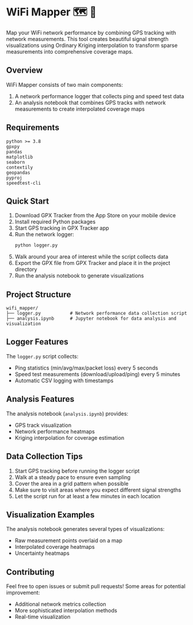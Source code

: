 # WiFi Mapper 🗺️ 📡

Map your WiFi network performance by combining GPS tracking with network measurements. This tool creates beautiful signal strength visualizations using Ordinary Kriging interpolation to transform sparse measurements into comprehensive coverage maps.

## Overview

WiFi Mapper consists of two main components:
1. A network performance logger that collects ping and speed test data
2. An analysis notebook that combines GPS tracks with network measurements to create interpolated coverage maps

## Requirements

```
python >= 3.8
gpxpy
pandas
matplotlib
seaborn
contextily
geopandas
pyproj
speedtest-cli
```

## Quick Start

1. Download GPX Tracker from the App Store on your mobile device
2. Install required Python packages
3. Start GPS tracking in GPX Tracker app
4. Run the network logger:
   ```bash
   python logger.py
   ```
5. Walk around your area of interest while the script collects data
6. Export the GPX file from GPX Tracker and place it in the project directory
7. Run the analysis notebook to generate visualizations

## Project Structure

```
wifi_mapper/
├── logger.py           # Network performance data collection script
├── analysis.ipynb      # Jupyter notebook for data analysis and visualization
```

## Logger Features

The `logger.py` script collects:
- Ping statistics (min/avg/max/packet loss) every 5 seconds
- Speed test measurements (download/upload/ping) every 5 minutes
- Automatic CSV logging with timestamps

## Analysis Features

The analysis notebook (`analysis.ipynb`) provides:
- GPS track visualization
- Network performance heatmaps
- Kriging interpolation for coverage estimation

## Data Collection Tips

1. Start GPS tracking before running the logger script
2. Walk at a steady pace to ensure even sampling
3. Cover the area in a grid pattern when possible
4. Make sure to visit areas where you expect different signal strengths
5. Let the script run for at least a few minutes in each location


## Visualization Examples

The analysis notebook generates several types of visualizations:
- Raw measurement points overlaid on a map
- Interpolated coverage heatmaps
- Uncertainty heatmaps

## Contributing

Feel free to open issues or submit pull requests! Some areas for potential improvement:
- Additional network metrics collection
- More sophisticated interpolation methods
- Real-time visualization
